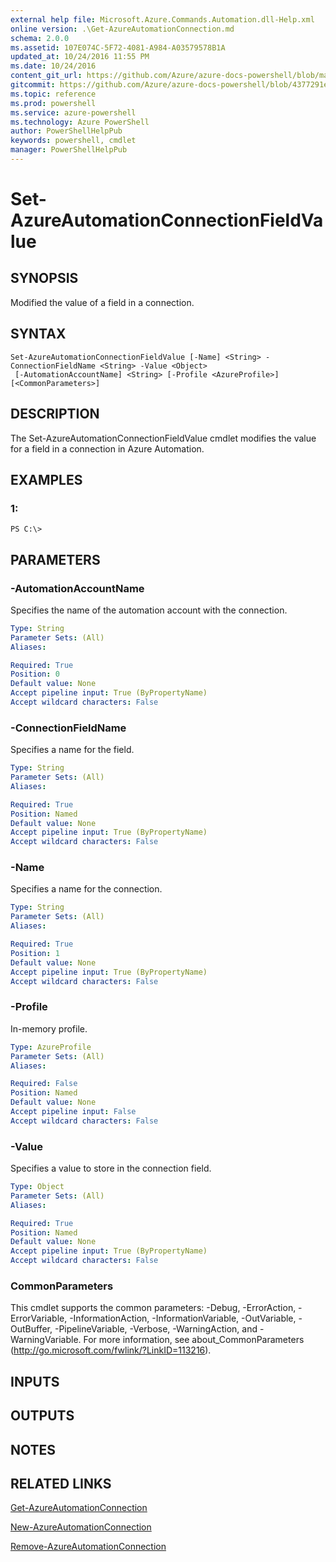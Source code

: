 ```yaml
---
external help file: Microsoft.Azure.Commands.Automation.dll-Help.xml
online version: .\Get-AzureAutomationConnection.md
schema: 2.0.0
ms.assetid: 107E074C-5F72-4081-A984-A03579578B1A
updated_at: 10/24/2016 11:55 PM
ms.date: 10/24/2016
content_git_url: https://github.com/Azure/azure-docs-powershell/blob/master/azureps-cmdlets-docs/ServiceManagement/Azure.Automation/v0.9.8/Set-AzureAutomationConnectionFieldValue.md
gitcommit: https://github.com/Azure/azure-docs-powershell/blob/4377291ee360e58e2c1c5d644155daf6a0279055/azureps-cmdlets-docs/ServiceManagement/Azure.Automation/v0.9.8/Set-AzureAutomationConnectionFieldValue.md
ms.topic: reference
ms.prod: powershell
ms.service: azure-powershell
ms.technology: Azure PowerShell
author: PowerShellHelpPub
keywords: powershell, cmdlet
manager: PowerShellHelpPub
---
```


# Set-AzureAutomationConnectionFieldValue

## SYNOPSIS
Modified the value of a field in a connection.

## SYNTAX

```
Set-AzureAutomationConnectionFieldValue [-Name] <String> -ConnectionFieldName <String> -Value <Object>
 [-AutomationAccountName] <String> [-Profile <AzureProfile>] [<CommonParameters>]
```

## DESCRIPTION
The Set-AzureAutomationConnectionFieldValue cmdlet modifies the value for a field in a connection in Azure Automation.

## EXAMPLES

### 1:
```
PS C:\>
```

## PARAMETERS

### -AutomationAccountName
Specifies the name of the automation account with the connection.

```yaml
Type: String
Parameter Sets: (All)
Aliases: 

Required: True
Position: 0
Default value: None
Accept pipeline input: True (ByPropertyName)
Accept wildcard characters: False
```

### -ConnectionFieldName
Specifies a name for the field.

```yaml
Type: String
Parameter Sets: (All)
Aliases: 

Required: True
Position: Named
Default value: None
Accept pipeline input: True (ByPropertyName)
Accept wildcard characters: False
```

### -Name
Specifies a name for the connection.

```yaml
Type: String
Parameter Sets: (All)
Aliases: 

Required: True
Position: 1
Default value: None
Accept pipeline input: True (ByPropertyName)
Accept wildcard characters: False
```

### -Profile
In-memory profile.

```yaml
Type: AzureProfile
Parameter Sets: (All)
Aliases: 

Required: False
Position: Named
Default value: None
Accept pipeline input: False
Accept wildcard characters: False
```

### -Value
Specifies a value to store in the connection field.

```yaml
Type: Object
Parameter Sets: (All)
Aliases: 

Required: True
Position: Named
Default value: None
Accept pipeline input: True (ByPropertyName)
Accept wildcard characters: False
```

### CommonParameters
This cmdlet supports the common parameters: -Debug, -ErrorAction, -ErrorVariable, -InformationAction, -InformationVariable, -OutVariable, -OutBuffer, -PipelineVariable, -Verbose, -WarningAction, and -WarningVariable. For more information, see about_CommonParameters (http://go.microsoft.com/fwlink/?LinkID=113216).

## INPUTS

## OUTPUTS

## NOTES

## RELATED LINKS

[Get-AzureAutomationConnection](./Get-AzureAutomationConnection.md)

[New-AzureAutomationConnection](./New-AzureAutomationConnection.md)

[Remove-AzureAutomationConnection](./Remove-AzureAutomationConnection.md)


